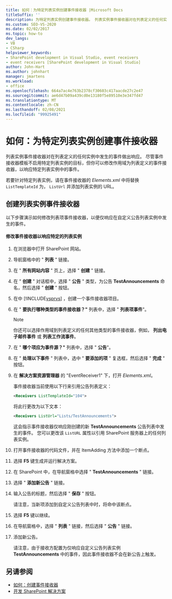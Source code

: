 ```yaml
---
title: 如何：为特定列表实例创建事件接收器 |Microsoft Docs
titleSuffix: ''
description: 为特定列表实例创建事件接收器。 列表实例事件接收器对在列表定义的任何实例中发生的事件做出响应。
ms.custom: SEO-VS-2020
ms.date: 02/02/2017
ms.topic: how-to
dev_langs:
- VB
- CSharp
helpviewer_keywords:
- SharePoint development in Visual Studio, event receivers
- event receivers [SharePoint development in Visual Studio]
author: John-Hart
ms.author: johnhart
manager: jmartens
ms.workload:
- office
ms.openlocfilehash: 664a7ac4e763b2378cf30603c417aacde27c2e47
ms.sourcegitcommit: ae6d47b09a439cd0e13180f5e89510e3e347fd47
ms.translationtype: MT
ms.contentlocale: zh-CN
ms.lasthandoff: 02/08/2021
ms.locfileid: "99925491"
---
```

# <a name="how-to-create-an-event-receiver-for-a-specific-list-instance"></a>如何：为特定列表实例创建事件接收器
  列表实例事件接收器对在列表定义的任何实例中发生的事件做出响应。 尽管事件接收器模板不启用特定列表实例的目标，但你可以修改作用域为列表定义的事件接收器，以响应特定列表实例中的事件。

 若要针对特定列表实例，请在事件接收器的 *Elements.xml* 中将替换 `ListTemplateId` 为， `ListUrl` 并添加列表实例的 URL。

## <a name="create-a-list-instance-event-receiver"></a>创建列表实例事件接收器
 以下步骤演示如何修改列表项事件接收器，以便仅响应在自定义公告列表实例中发生的事件。

#### <a name="to-modify-an-event-receiver-to-respond-to-a-specific-list-instance"></a>修改事件接收器以响应特定的列表实例

1. 在浏览器中打开 SharePoint 网站。

2. 导航窗格中的 " **列表** " 链接。

3. 在 " **所有网站内容** " 页上，选择 " **创建** " 链接。

4. 在 " **创建** " 对话框中，选择 " **公告** " 类型，为公告 **TestAnnouncements** 命名，然后选择 " **创建** " 按钮。

5. 在中 [!INCLUDE[vsprvs](../sharepoint/includes/vsprvs-md.md)] ，创建一个事件接收器项目。

6. 在 " **要执行哪种类型的事件接收器？"** 列表中，选择 " **列表项事件**"。

    > [!NOTE]
    > 你还可以选择作用域到列表定义的任何其他类型的事件接收器，例如， **列出电子邮件事件** 或 **列表工作流事件**。

7. 在 " **哪个项应为事件源？"** 列表中，选择 " **公告**"。

8. 在 " **处理以下事件** " 列表中，选中 " **要添加的项** " 复选框，然后选择 " **完成** " 按钮。

9. 在 **解决方案资源管理器** 的 "EventReceiver1" 下，打开 *Elements.xml*。

     事件接收器当前使用以下行来引用公告列表定义：

    ```xml
    <Receivers ListTemplateId="104">
    ```

     将此行更改为以下文本：

    ```xml
    <Receivers ListUrl="Lists/TestAnnouncements">
    ```

     这会指示事件接收器仅响应刚创建的新 **TestAnnouncements** 公告列表中发生的事件。 您可以更改该 `ListURL` 属性以引用 SharePoint 服务器上的任何列表实例。

10. 打开事件接收器的代码文件，并在 ItemAdding 方法中添加一个断点。

11. 选择 **F5** 键生成并运行解决方案。

12. 在 SharePoint 中，在导航窗格中选择 " **TestAnnouncements** " 链接。

13. 选择 " **添加新公告** " 链接。

14. 输入公告的标题，然后选择 " **保存** " 按钮。

     请注意，当新项添加到自定义公告列表中时，将命中该断点。

15. 选择 **F5** 键以继续。

16. 在导航窗格中，选择 " **列表** " 链接，然后选择 " **公告** " 链接。

17. 添加新公告。

     请注意，由于接收方配置为仅响应自定义公告列表实例 **TestAnnouncements** 中的事件，因此事件接收器不会在新公告上触发。

## <a name="see-also"></a>另请参阅
- [如何：创建事件接收器](../sharepoint/how-to-create-an-event-receiver.md)
- [开发 SharePoint 解决方案](../sharepoint/developing-sharepoint-solutions.md)
